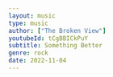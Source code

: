 ```yaml
---
layout: music
type: music
author: ["The Broken View"]
youtubeId: tCgBBICkPuY
subtitle: Something Better
genre: rock
date: 2022-11-04
---
```

